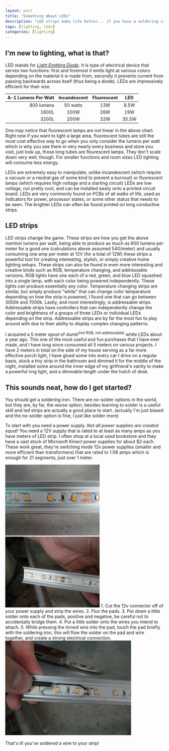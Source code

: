 ```yaml
---
layout: post
title: "Something About LEDs"
description: "LED strips make life better... if you have a soldering iron."
tags: [lighting, leds]
categories: [lighting]
---
```


## I'm new to lighting, what is that?

LED stands for [*Light Emitting Diode*](https://en.wikipedia.org/wiki/Light-emitting_diode). It is type of electrical device that serves two functions: first and foremost it emits light at various colors depending on the material it is made from, secondly it prevents current from passing backwards across itself (thus being a diode). LEDs are impressively efficient for their size.

| A-1 Lumens Per Watt | Incandescent | Fluorescent | LED   |
|--------------------:|:------------:|:-----------:|:-----:|
| 800 lumens          | 50 watts     | 13W         | 8.5W  |
| 1600L               | 100W         | 26W         | 19W   |
| 3200L               | 200W         | 32W         | 35.5W |

One may notice that fluorescent lamps are not linear in the above chart. Right now if you want to light a large area, fluorescent tubes are still the most cost effective way to go when you only consider the lumens per watt which is why you see them in very nearly every business and store you visit, just look up, those long tubes are flourescent lamps. They don't scale down very well, though. For smaller functions and room sizes LED lighting will consume less energy.

LEDs are extremely easy to manipulate, unlike incandescent (which require a vacuum or a neutral gas of some kind to prevent a burnout) or fluorescent lamps (which requires high voltage and a starting circuit) LEDs are low voltage, run pretty cool, and can be installed easily onto a printed circuit board. LEDs are very commonly found on PCBs of all walks of life, used as indicators for power, processor states, or some other status that needs to be seen. The brighter LEDs can often be found printed on long conductive strips.

## LED strips

LED strips change the game. These strips are how you get the above mention lumens per watt, being able to produce as much as 600 lumens per meter for a good one (calculations above assumed 540/meter) and usually consuming one amp per meter at 12V (for a total of 12W) these strips a powerful tool for creating interesting, stylish, or simply creative home lighting setups. These strips can also be found in even more interesting and creative kinds such as RGB, temperature changing, and addressable versions. RGB lights have one each of a red, green, and blue LED squashed into a single lamp, with each color being powered independently. These lights can produce essentially any color. Temperature changing strips are similar, but simply produce "white" that can change color temperature depending on how the strip is powered, I found one that can go between 3000k and 7000k. Lastly, and most interestingly, is addressable strips. Addressable strips have controllers that can independently change the color and brightness of a groups of three LEDs or individual LEDs depending on the strip. Addressable strips are by far the most fun to play around with due to their ability to display complex changing patterns.

I acquired a 5 meter spool of dumb<sup>(not RGB, not addressable)</sup> white LEDs about a year ago. This one of the most useful and fun purchases that I have ever made, and I have long since consumed all 5 meters on various projects. I have 2 meters in total on the side of my house serving as a far more effective porch light, I have glued some into every car I drive on a regular basis, stuck a tiny strip in the bathroom and dimmed it for the middle of the night, installed some around the inner edge of my girlfriend's vanity to make a powerful ring light, and a dimmable length under the hutch of desk.

## This sounds neat, how do I get started?

You should get a soldering iron. There are no-solder options in the world, but they are, by far, the worse option, besides learning to solder is a useful skill and led strips are actually a good place to start. (actually I'm just biased and the no-solder option is fine, I just like solder more)

To start with you need a power supply. *Not all power supplies are created equal!* You need a 12V supply that is rated to at least as many amps as you have meters of LED strip. I often shop at a local used bookstore and they have a vast stock of Microsoft Kinect power supplies for about $2 each. These work great, they're switching mode 12v power supplies (smaller and more efficient than transformers) that are rated to 1.08 amps which is enough for 21 segments, just over 1 meter.

<img src="/images/leds/led-strip-closeup.jpg" width="300">
<img src="/images/leds/tinned-strip.JPG" width="300">
1. Cut the 12v connector off of your power supply and strip the wires.
2. Flux the pads.
3. Put down a little solder onto each of the pads, positive and negative, be careful not to accidentally bridge them.
4. Put a little solder onto the wires you intend to attach.
5. While pressing the tinned wire into the pad, touch the pad briefly with the soldering iron, this will flow the solder on the pad and wire together, and create a strong electrical connection.

<img src="/images/leds/soldered-strip.JPG" width="400">

That's it! you've soldered a wire to your strip!
